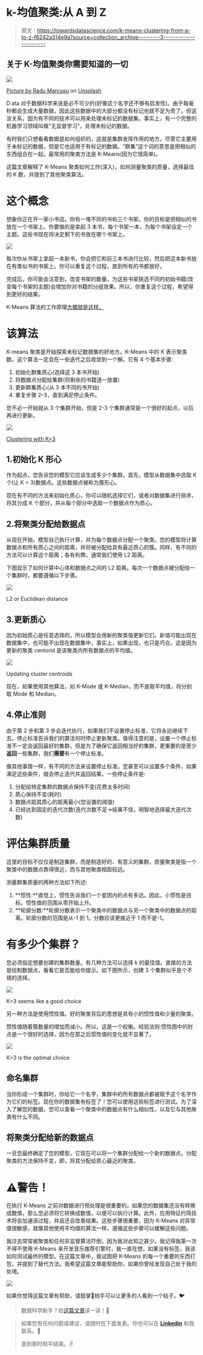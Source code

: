 # k-均值聚类:从 A 到 Z

> 原文：<https://towardsdatascience.com/k-means-clustering-from-a-to-z-f6242a314e9a?source=collection_archive---------3----------------------->

## 关于 K-均值聚类你需要知道的一切

![](img/4386b65d43f9017464e1255db8b9e29d.png)

[Picture by Radu Marcusu](https://unsplash.com/@radu_marcusu) on [Unsplash](https://unsplash.com?utm_source=medium&utm_medium=referral)

D ata 对于数据科学来说是必不可少的(好像这个名字还不够有启发性)。由于每毫秒都会生成大量数据，因此这些数据中的大部分都没有标记也就不足为奇了。但这没关系，因为有不同的技术可以用来处理未标记的数据集。事实上，有一个完整的机器学习领域叫做“无监督学习”，处理未标记的数据。

有时我们只想看看数据是如何组织的，这就是集群发挥作用的地方。尽管它主要用于未标记的数据，但是它也适用于有标记的数据。“群集”这个词的意思是把相似的东西组合在一起。最常用的聚类方法是 K-Means(因为它很简单)。

这篇文章解释了 K-Means 聚类如何工作(深入)，如何测量聚类的质量，选择最佳的 K 数，并提到了其他聚类算法。

# 这个概念

想象你正在开一家小书店。你有一堆不同的书和三个书架。你的目标是把相似的书放在一个书架上。你要做的是拿起 3 本书，每个书架一本，为每个书架设定一个主题。这些书现在将决定剩下的书放在哪个书架上。

![](img/e749142d695b858cb3c75a1dc240827e.png)

每次你从书架上拿起一本新书，你会把它和前三本书进行比较，然后把这本新书放在有类似书的书架上。你可以重复这个过程，直到所有的书都放好。

完成后，你可能会注意到，改变书架的数量，为这些书架挑选不同的初始书籍(改变每个书架的主题)会增加你对书籍的分组效果。所以，你重复这个过程，希望得到更好的结果。

K-Means 算法的工作原理[大概就是这样。](https://www.youtube.com/watch?v=FM7MFYoylVs)

# 该算法

K-means 聚类是开始探索未标记数据集的好地方。K-Means 中的 K 表示聚类数。这个算法一定会在一些迭代之后收敛到一个解。它有 4 个基本步骤:

1.  初始化群集质心(选择这 3 本书开始)
2.  将数据点分配给集群(将剩余的书籍逐一放置)
3.  更新群集质心(从 3 本不同的书开始)
4.  重复步骤 2–3，直到满足停止条件。

您不必一开始就从 3 个集群开始，但是 2-3 个集群通常是一个很好的起点，以后再进行更新。

![](img/5f9389c22ea9bc26846270fe646f22e6.png)

[Clustering with K=3](https://sandipanweb.wordpress.com/category/uncategorized/)

## 1.初始化 K 形心

作为起点，您告诉您的模型它应该生成多少个集群。首先，模型从数据集中选取 K 个(让 K = 3)数据点。这些数据点被称为簇形心。

现在有不同的方法来初始化质心，你可以随机选择它们，或者对数据集进行排序，将其分成 K 个部分，并从每个部分中选取一个数据点作为质心。

## 2.将聚类分配给数据点

从现在开始，模型自己执行计算，并为每个数据点分配一个聚类。您的模型将计算数据点和所有质心之间的距离，并将被分配给具有最近质心的簇。同样，有不同的方法可以计算这个距离；各有利弊。通常我们使用 L2 距离。

下图显示了如何计算中心体和数据点之间的 L2 距离。每次一个数据点被分配给一个集群时，都要遵循以下步骤。

![](img/29fa89bad70daa1818f7cca937c2a1d4.png)

L2 or Euclidean distance

## 3.更新质心

因为初始质心是任意选择的，所以模型会用新的聚类值更新它们。新值可能出现在数据集中，也可能不出现在数据集中，事实上，如果出现，也只是巧合。这是因为更新的聚类 centorid 是该聚类内所有数据点的平均值。

![](img/addc98d3986eaaecdca4346d7e77e6be.png)

Updating cluster centroids

现在，如果使用其他算法，如 K-Mode 或 K-Median，而不是取平均值，将分别取 Mode 和 Median。

## 4.停止准则

由于第 2 步和第 3 步会迭代执行，如果我们不设置停止标准，它将永远继续下去。停止标准告诉我们的算法何时停止更新聚类。值得注意的是，设置一个停止标准不一定会返回最好的集群，但是为了确保它返回相当好的集群，更重要的是至少**返回**一些集群，我们**需要**有一个停止标准。

像其他事情一样，有不同的方法来设置停止标准。您甚至可以设置多个条件，如果满足这些条件，就会停止迭代并返回结果。一些停止条件是:

1.  分配给特定集群的数据点保持不变(花费太多时间)
2.  质心保持不变(耗时)
3.  数据点距其质心的距离最小(您设置的阈值)
4.  已经达到固定的迭代次数(迭代次数不足→结果不佳，明智地选择最大迭代次数)

# 评估集群质量

这里的目标不仅仅是制造集群，而是制造好的、有意义的集群。质量聚类是指一个聚类中的数据点靠得很近，而与其他聚类相距较远。

测量群集质量的两种方法如下所述:

1.  **惯性:**直觉上，惯性告诉我们一个星团内的点有多远。因此，小惯性是目标。惯性值的范围从零开始上升。
2.  **轮廓分数:**轮廓分数表示一个聚类中的数据点与另一个聚类中的数据点的距离。轮廓分数的范围是从-1 到 1。分数应该更接近于 1 而不是-1。

# 有多少个集群？

您必须指定想要创建的集群数量。有几种方法可以选择 k 的最佳值。直接的方法是绘制数据点，看看它是否能给你提示。如下图所示，创建 3 个集群似乎是个不错的选择。

![](img/a9c04977dc90fd861cd1bb74fc991a7e.png)

K=3 seems like a good choice

另一种方法是使用惯性值。好的聚类背后的思想是具有小的惯性值和少量的聚类。

惯性值随着簇数量的增加而减小。所以，这是一个权衡。经验法则:惯性图中的肘点是一个很好的选择，因为在那之后惯性值的变化就不显著了。

![](img/9b93ea12db9fb4afe3cdf2bb6368d44a.png)

K=3 is the optimal choice

## 命名集群

当你形成一个集群时，你给它一个名字，集群中的所有数据点都被赋予这个名字作为它们的标签。现在你的数据集有标签了！您可以使用这些标签进行测试。为了深入了解您的数据，您可以查看一个聚类中的数据点有什么相似性，以及它与其他聚类有什么不同。

## 将聚类分配给新的数据点

一旦您最终确定了您的模型，它现在可以将一个集群分配给一个新的数据点。分配聚类的方法保持不变，即，将其分配给质心最近的聚类。

# ⚠️警告！

在执行 K-Means 之前对数据进行预处理是很重要的。如果您的数据集还没有转换成数值，那么您必须将它转换成数值，以便可以执行计算。此外，应用特征约简技术将会加速该过程，并且还会改善结果。这些步骤很重要，因为 K-Means 对异常值很敏感，就像其他使用平均值的算法一样。遵循这些步骤可以缓解这些问题。

我过去常常被聚类和任何非监督算法吓倒，因为我对此知之甚少。我记得我第一次不得不使用 K-Means 来开发音乐推荐引擎时，我一直在想，如果没有标签，我该如何测试最终的模型。在这篇文章中，我试图把 K-Means 的每一个重要的东西打包，并提到了替代方法。我希望这篇文章能帮助你，如果你曾经发现自己处于我的处境。

![](img/827d565825050096107ea9161f625195.png)

如果你觉得这篇文章有帮助，请鼓掌👏拍手可以让更多的人看到一个帖子。🐦

> 数据科学新手？给[这篇文章](https://blog.goodaudience.com/data-science-a-piece-of-cake-92a70232e71f)读一读！📖

> 如果您有任何问题或建议，请随时在下面发表。你也可以在 [**Linkedin**](https://www.linkedin.com/in/azika-amelia/) 和我联系。💼
> 
> 直到那时和平结束。✌